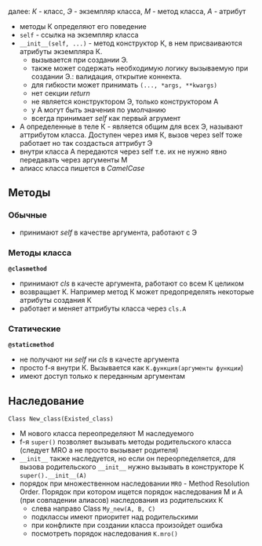 далее: *К* - класс, *Э* - экземпляр класса, *М* - метод класса, *А* - атрибут
* методы К определяют его поведение
*  `self` - ссылка на экземпляр класса
* `__init__(self, ...)` -  метод конструктор К, в нем присваиваются атрибуты экземпляра К. 
	* вызывается при создании Э. 
	* также может содержать необходимую логику вызываемую при создании Э.: валидация, открытие коннекта.
	* для гибкости может принимать `(..., *args, **kwargs)`
	* нет секции *return*
	* не является конструктором Э, только конструктором А
	* у А могут быть значения по умолчанию
	* всегда принимает *self* как первый агрумент
* А определенные в теле К - является общим для всех Э, называют аттрибутом класса. Доступен через имя К, вызов через self тоже работает но так создасться аттрибут Э
* внутри класса A передаются через self т.е. их не нужно явно передавать через аргументы М
* алиасс класса пишется в *CamelCase*
## Методы
### Обычные
* принимают *self* в качестве аргумента, работают с Э
### Методы класса
**`@clasmethod`**
* принимают *cls* в качесте аргумента, работают со всем К целиком
* возвращает К. Например метод К может предопределять некоторые атрибуты создания К
* работает и меняет аттрибуты класса через `cls.A`
### Статические
**`@staticmethod`**
* не получают ни *self* ни *cls* в качесте аргумента
* просто f-я внутри К. Вызывается как `К.функция(аргументы функции`)
* имеют доступ только к переданным аргументам
## Наследование
`Class New_class(Existed_class)`
* М нового класса переопределяют М наследуемого
* f-я `super()` позволяет вызывать методы родительского класса (следует MRO а не просто вызывает родителя)
* `__init__`  также наследуется, но если он переорпеделяется, для вызова родительского `__init__` нужно вызывать в конструкторе К  `super().__init__(A)`
* порядок при множественном наследовании
	`MRO` - Method Resolution Order. Порядок при котором ищется порядок наследования М и А (при совпадении алиасов) наследования из родительских К
	* слева направо Class `My_new(A, B, C)`
	* подклассы имеют приоритет над родительскими
	* при конфликте при создании класса произойдет ошибка
	* посмотреть порядок наследования `К.mro()`
